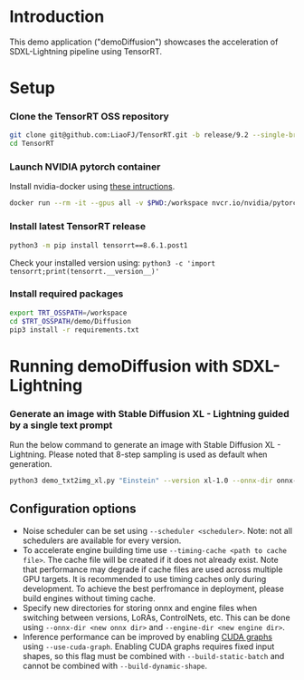 # Introduction

This demo application ("demoDiffusion") showcases the acceleration of SDXL-Lightning pipeline using TensorRT.

# Setup

### Clone the TensorRT OSS repository

```bash
git clone git@github.com:LiaoFJ/TensorRT.git -b release/9.2 --single-branch
cd TensorRT
```

### Launch NVIDIA pytorch container

Install nvidia-docker using [these intructions](https://docs.nvidia.com/datacenter/cloud-native/container-toolkit/install-guide.html#docker).

```bash
docker run --rm -it --gpus all -v $PWD:/workspace nvcr.io/nvidia/pytorch:23.12-py3 /bin/bash
```

### Install latest TensorRT release

```bash
python3 -m pip install tensorrt==8.6.1.post1
```

Check your installed version using:
`python3 -c 'import tensorrt;print(tensorrt.__version__)'`

### Install required packages

```bash
export TRT_OSSPATH=/workspace
cd $TRT_OSSPATH/demo/Diffusion
pip3 install -r requirements.txt
```

# Running demoDiffusion with SDXL-Lightning


### Generate an image with Stable Diffusion XL - Lightning guided by a single text prompt

Run the below command to generate an image with Stable Diffusion XL - Lightning. Please noted that 8-step sampling is used as default when generation.

```bash
python3 demo_txt2img_xl.py "Einstein" --version xl-1.0 --onnx-dir onnx-sdxl-lightning --engine-dir engine-sdxl-lightning --denoising-steps 8 --scheduler Lightning --guidance-scale 0.0
```

## Configuration options
- Noise scheduler can be set using `--scheduler <scheduler>`. Note: not all schedulers are available for every version.
- To accelerate engine building time use `--timing-cache <path to cache file>`. The cache file will be created if it does not already exist. Note that performance may degrade if cache files are used across multiple GPU targets. It is recommended to use timing caches only during development. To achieve the best perfromance in deployment, please build engines without timing cache.
- Specify new directories for storing onnx and engine files when switching between versions, LoRAs, ControlNets, etc. This can be done using `--onnx-dir <new onnx dir>` and `--engine-dir <new engine dir>`.
- Inference performance can be improved by enabling [CUDA graphs](https://docs.nvidia.com/cuda/cuda-c-programming-guide/index.html#cuda-graphs) using `--use-cuda-graph`. Enabling CUDA graphs requires fixed input shapes, so this flag must be combined with `--build-static-batch` and cannot be combined with `--build-dynamic-shape`.



